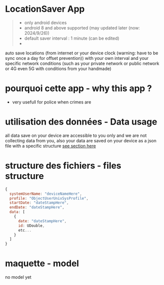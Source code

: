 # LocationSaver App

> - only android devices 
> - android 8 and above supported (may updated later (now: 2024/9/26))
> - default saver interval : 1 minute (can be edited)
> - 

auto save locations (from internet or your device clock (warning: have to be sync once a day for offset prevention)) with your own interval and your specific network conditions 
(such as your private network or public network or 4G even 5G with conditions from your handmade)

# pourquoi cette app - why this app ?

- very usefull for police when crimes are

# utilisation des données - Data usage

all data save on your device are accessible to you only and we are not collecting data from you, also your data are saved on your device as a json file
with a specific structure [see section here](#structure-des-fichiers---files-structure)

# structure des fichiers - files structure

<!-- json file of course but bad formatting we also use js formatting -->
```js
{
  systemUserName: "deviceNameHere",
  profile: "ObjectUserUnixSysProfile",
  startDate: "dateStampHere",
  endDate: "dateStampHere",
  data: [
    {
      date: "dateStampHere",
      id: UDouble,
      etc...      
    }
  ]
}
```

# maquette - model

no model yet

<!-- end page -->